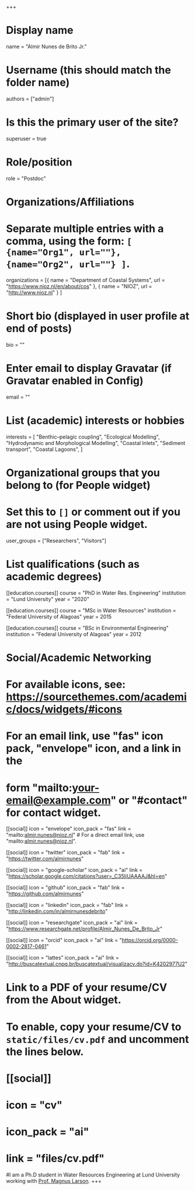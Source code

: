 +++
# Display name
name = "Almir Nunes de Brito Jr."

# Username (this should match the folder name)
authors = ["admin"]

# Is this the primary user of the site?
superuser = true

# Role/position
role = "Postdoc"

# Organizations/Affiliations
#   Separate multiple entries with a comma, using the form: `[ {name="Org1", url=""}, {name="Org2", url=""} ]`.
organizations = [{ name = "Department of Coastal Systems", url = "https://www.nioz.nl/en/about/cos" }, { name = "NIOZ", url = "http://www.nioz.nl" } ]

# Short bio (displayed in user profile at end of posts)
bio = ""

# Enter email to display Gravatar (if Gravatar enabled in Config)
email = ""

# List (academic) interests or hobbies
interests = [
  "Benthic–pelagic coupling",
  "Ecological Modelling",
  "Hydrodynamic and Morphological Modelling",
  "Coastal Inlets",
  "Sediment transport",
  "Coastal Lagoons",
]

# Organizational groups that you belong to (for People widget)
#   Set this to `[]` or comment out if you are not using People widget.
user_groups = ["Researchers", "Visitors"]

# List qualifications (such as academic degrees)
[[education.courses]]
  course = "PhD in Water Res. Engineering"
  institution = "Lund University"
  year = "2020"

[[education.courses]]
  course = "MSc in Water Resources"
  institution = "Federal University of Alagoas"
  year = 2015

[[education.courses]]
  course = "BSc in Environmental Engineering"
  institution = "Federal University of Alagoas"
  year = 2012

# Social/Academic Networking
# For available icons, see: https://sourcethemes.com/academic/docs/widgets/#icons
#   For an email link, use "fas" icon pack, "envelope" icon, and a link in the
#   form "mailto:your-email@example.com" or "#contact" for contact widget.

[[social]]
  icon = "envelope"
  icon_pack = "fas"
  link = "mailto:almir.nunes@nioz.nl"  # For a direct email link, use "mailto:almir.nunes@nioz.nl".

[[social]]
  icon = "twitter"
  icon_pack = "fab"
  link = "https://twitter.com/almirnunes"

[[social]]
  icon = "google-scholar"
  icon_pack = "ai"
  link = "https://scholar.google.com/citations?user=_C35IiUAAAAJ&hl=en"

[[social]]
  icon = "github"
  icon_pack = "fab"
  link = "https://github.com/almirnunes"

[[social]]
  icon = "linkedin"
  icon_pack = "fab"
  link = "http://linkedin.com/in/almirnunesdebrito"

[[social]]
  icon = "researchgate"
  icon_pack = "ai"
  link = "https://www.researchgate.net/profile/Almir_Nunes_De_Brito_Jr"

[[social]]
  icon = "orcid"
  icon_pack = "ai"
  link = "https://orcid.org/0000-0002-2817-0461"

[[social]]
  icon = "lattes"
  icon_pack = "ai"
  link = "http://buscatextual.cnpq.br/buscatextual/visualizacv.do?id=K4202977U2"


# Link to a PDF of your resume/CV from the About widget.
# To enable, copy your resume/CV to `static/files/cv.pdf` and uncomment the lines below.
# [[social]]
#   icon = "cv"
#   icon_pack = "ai"
#   link = "files/cv.pdf"

#I am a Ph.D student in Water Resources Engineering at Lund University working with [Prof. Magnus Larson](https://scholar.google.com/citations?user=f0vLUDsAAAAJ&hl=sv&oi=ao). 
+++

